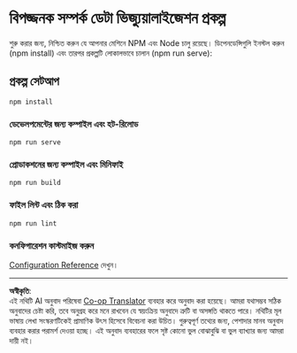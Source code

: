 <!--
CO_OP_TRANSLATOR_METADATA:
{
  "original_hash": "5c51a54dd89075a7a362890117b7ed9e",
  "translation_date": "2025-08-27T10:12:19+00:00",
  "source_file": "3-Data-Visualization/13-meaningful-visualizations/solution/README.md",
  "language_code": "bn"
}
-->
# বিপজ্জনক সম্পর্ক ডেটা ভিজ্যুয়ালাইজেশন প্রকল্প

শুরু করার জন্য, নিশ্চিত করুন যে আপনার মেশিনে NPM এবং Node চালু রয়েছে। ডিপেনডেন্সিগুলি ইনস্টল করুন (npm install) এবং তারপর প্রকল্পটি লোকালভাবে চালান (npm run serve):

## প্রকল্প সেটআপ
```
npm install
```

### ডেভেলপমেন্টের জন্য কম্পাইল এবং হট-রিলোড
```
npm run serve
```

### প্রোডাকশনের জন্য কম্পাইল এবং মিনিফাই
```
npm run build
```

### ফাইল লিন্ট এবং ঠিক করা
```
npm run lint
```

### কনফিগারেশন কাস্টমাইজ করুন
[Configuration Reference](https://cli.vuejs.org/config/) দেখুন।

---

**অস্বীকৃতি**:  
এই নথিটি AI অনুবাদ পরিষেবা [Co-op Translator](https://github.com/Azure/co-op-translator) ব্যবহার করে অনুবাদ করা হয়েছে। আমরা যথাসম্ভব সঠিক অনুবাদের চেষ্টা করি, তবে অনুগ্রহ করে মনে রাখবেন যে স্বয়ংক্রিয় অনুবাদে ত্রুটি বা অসঙ্গতি থাকতে পারে। নথিটির মূল ভাষায় লেখা সংস্করণটিকেই প্রামাণিক উৎস হিসেবে বিবেচনা করা উচিত। গুরুত্বপূর্ণ তথ্যের জন্য, পেশাদার মানব অনুবাদ ব্যবহার করার পরামর্শ দেওয়া হচ্ছে। এই অনুবাদ ব্যবহারের ফলে সৃষ্ট কোনো ভুল বোঝাবুঝি বা ভুল ব্যাখ্যার জন্য আমরা দায়ী নই।